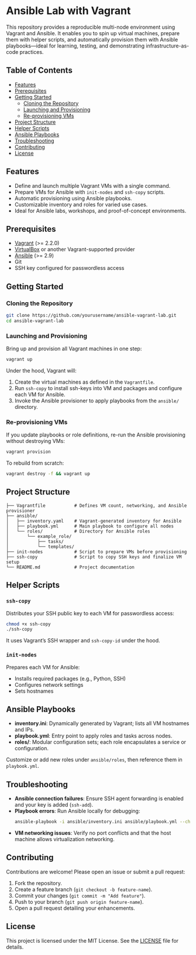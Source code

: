 # Ansible Lab with Vagrant

This repository provides a reproducible multi-node environment using Vagrant and Ansible. It enables you to spin up virtual machines, prepare them with helper scripts, and automatically provision them with Ansible playbooks—ideal for learning, testing, and demonstrating infrastructure-as-code practices.

## Table of Contents

- [Features](#features)
- [Prerequisites](#prerequisites)
- [Getting Started](#getting-started)
  - [Cloning the Repository](#cloning-the-repository)
  - [Launching and Provisioning](#launching-and-provisioning)
  - [Re-provisioning VMs](#re-provisioning-vms)
- [Project Structure](#project-structure)
- [Helper Scripts](#helper-scripts)
- [Ansible Playbooks](#ansible-playbooks)
- [Troubleshooting](#troubleshooting)
- [Contributing](#contributing)
- [License](#license)

## Features

- Define and launch multiple Vagrant VMs with a single command.
- Prepare VMs for Ansible with `init-nodes` and `ssh-copy` scripts.
- Automatic provisioning using Ansible playbooks.
- Customizable inventory and roles for varied use cases.
- Ideal for Ansible labs, workshops, and proof-of-concept environments.

## Prerequisites

- [Vagrant](https://www.vagrantup.com/) (>= 2.2.0)
- [VirtualBox](https://www.virtualbox.org/) or another Vagrant-supported provider
- [Ansible](https://docs.ansible.com/) (>= 2.9)
- Git
- SSH key configured for passwordless access

## Getting Started

### Cloning the Repository

```bash
git clone https://github.com/yourusername/ansible-vagrant-lab.git
cd ansible-vagrant-lab
```

### Launching and Provisioning

Bring up and provision all Vagrant machines in one step:

```bash
vagrant up
```

Under the hood, Vagrant will:

1. Create the virtual machines as defined in the `Vagrantfile`.
2. Run `ssh-copy` to install ssh-keys into VM and packages and configure each VM for Ansible.
3. Invoke the Ansible provisioner to apply playbooks from the `ansible/` directory.

### Re-provisioning VMs

If you update playbooks or role definitions, re-run the Ansible provisioning without destroying VMs:

```bash
vagrant provision
```

To rebuild from scratch:

```bash
vagrant destroy -f && vagrant up
```

## Project Structure

```
├── Vagrantfile           # Defines VM count, networking, and Ansible provisioner
├── ansible/
│   ├── inventory.yaml    # Vagrant-generated inventory for Ansible
│   ├── playbook.yml      # Main playbook to configure all nodes
│   └── roles/            # Directory for Ansible roles
│       └── example_role/
│           ├── tasks/
│           └── templates/
├── init-nodes            # Script to prepare VMs before provisioning
├── ssh-copy              # Script to copy SSH keys and finalize VM setup
└── README.md             # Project documentation
```

## Helper Scripts

### `ssh-copy`

Distributes your SSH public key to each VM for passwordless access:

```bash
chmod +x ssh-copy
./ssh-copy
```

It uses Vagrant’s SSH wrapper and `ssh-copy-id` under the hood.

### `init-nodes`

Prepares each VM for Ansible:

- Installs required packages (e.g., Python, SSH)
- Configures network settings
- Sets hostnames

## Ansible Playbooks

- **inventory.ini**: Dynamically generated by Vagrant; lists all VM hostnames and IPs.
- **playbook.yml**: Entry point to apply roles and tasks across nodes.
- **roles/**: Modular configuration sets; each role encapsulates a service or configuration.

Customize or add new roles under `ansible/roles`, then reference them in `playbook.yml`.

## Troubleshooting

- **Ansible connection failures**: Ensure SSH agent forwarding is enabled and your key is added (`ssh-add`).
- **Playbook errors**: Run Ansible locally for debugging:
  ```bash
  ansible-playbook -i ansible/inventory.ini ansible/playbook.yml --check
  ```
- **VM networking issues**: Verify no port conflicts and that the host machine allows virtualization networking.

## Contributing

Contributions are welcome! Please open an issue or submit a pull request:

1. Fork the repository.
2. Create a feature branch (`git checkout -b feature-name`).
3. Commit your changes (`git commit -m "Add feature"`).
4. Push to your branch (`git push origin feature-name`).
5. Open a pull request detailing your enhancements.

## License

This project is licensed under the MIT License. See the [LICENSE](LICENSE) file for details.
